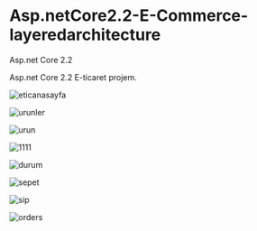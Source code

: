 # Asp.netCore2.2-E-Commerce-layeredarchitecture
Asp.net Core 2.2 

Asp.net Core 2.2 E-ticaret projem.

![eticanasayfa](https://user-images.githubusercontent.com/57997190/120806365-70c55180-c54f-11eb-87b9-50641aa601bc.png)

![urunler](https://user-images.githubusercontent.com/57997190/120806502-9b170f00-c54f-11eb-88de-dbf01504929c.png)

![urun](https://user-images.githubusercontent.com/57997190/120806643-c7329000-c54f-11eb-9407-a859214cfdb0.png)

![1111](https://user-images.githubusercontent.com/57997190/120806712-ddd8e700-c54f-11eb-99f0-41083a0df980.png)

![durum](https://user-images.githubusercontent.com/57997190/120806836-fc3ee280-c54f-11eb-9442-54635c87df3d.png)

![sepet](https://user-images.githubusercontent.com/57997190/120806951-1e386500-c550-11eb-9b01-8d0ca7ae70ba.png)

![sip](https://user-images.githubusercontent.com/57997190/120807051-35775280-c550-11eb-84c6-fcbddf8171a9.png)

![orders](https://user-images.githubusercontent.com/57997190/120807193-5a6bc580-c550-11eb-8b15-b239d7caf44c.png)

